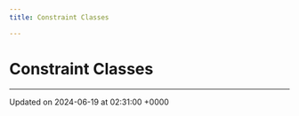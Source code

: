 ```yaml
---
title: Constraint Classes

---
```


# Constraint Classes








-------------------------------

Updated on 2024-06-19 at 02:31:00 +0000
